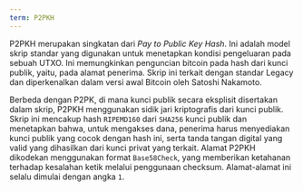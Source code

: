 ```yaml
---
term: P2PKH
---
```


P2PKH merupakan singkatan dari *Pay to Public Key Hash*. Ini adalah model skrip standar yang digunakan untuk menetapkan kondisi pengeluaran pada sebuah UTXO. Ini memungkinkan penguncian bitcoin pada hash dari kunci publik, yaitu, pada alamat penerima. Skrip ini terkait dengan standar Legacy dan diperkenalkan dalam versi awal Bitcoin oleh Satoshi Nakamoto.

Berbeda dengan P2PK, di mana kunci publik secara eksplisit disertakan dalam skrip, P2PKH menggunakan sidik jari kriptografis dari kunci publik. Skrip ini mencakup hash `RIPEMD160` dari `SHA256` kunci publik dan menetapkan bahwa, untuk mengakses dana, penerima harus menyediakan kunci publik yang cocok dengan hash ini, serta tanda tangan digital yang valid yang dihasilkan dari kunci privat yang terkait. Alamat P2PKH dikodekan menggunakan format `Base58Check`, yang memberikan ketahanan terhadap kesalahan ketik melalui penggunaan checksum. Alamat-alamat ini selalu dimulai dengan angka `1`.